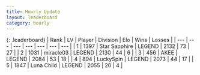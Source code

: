 ```yaml
---
title: Hourly Update
layout: leaderboard
category: hourly
---
```


{: .leaderboard}
| Rank | LV | Player | Division | Elo | Wins | Losses |
| --- | --- | --- | --- | --- | --- | --- |
| <span data-change="1">1</span> | 1397 | <span title="ID: 315148">Star Sapphire</span> | LEGEND | <span data-change="7">2132</span> | <span data-change="1">73</span> | <span data-change="0">27</span> |
| <span data-change="-1">2</span> | 1031 | <span title="ID: 416373">miracle03</span> | LEGEND | <span data-change="0">2130</span> | <span data-change="0">44</span> | <span data-change="0">6</span> |
| <span data-change="0">3</span> | 456 | <span title="ID: 455100">AKEE</span> | LEGEND | <span data-change="0">2084</span> | <span data-change="0">53</span> | <span data-change="0">18</span> |
| <span data-change="0">4</span> | 894 | <span title="ID: 498412">LuckySpin</span> | LEGEND | <span data-change="0">2073</span> | <span data-change="0">44</span> | <span data-change="0">17</span> |
| <span data-change="0">5</span> | 1847 | <span title="ID: 164871">Luna Child</span> | LEGEND | <span data-change="0">2055</span> | <span data-change="0">20</span> | <span data-change="0">4</span> |
